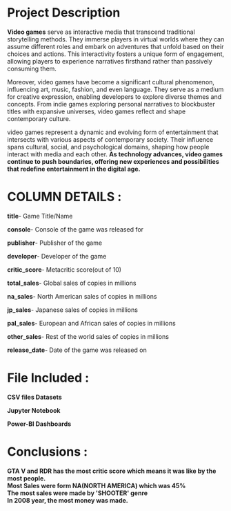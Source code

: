# Project Description

**Video games** serve as interactive media that transcend traditional storytelling methods. They immerse players in virtual worlds where they can assume different roles and embark on adventures that unfold based on their choices and actions. This interactivity fosters a unique form of engagement, allowing players to experience narratives firsthand rather than passively consuming them.

Moreover, video games have become a significant cultural phenomenon, influencing art, music, fashion, and even language. They serve as a medium for creative expression, enabling developers to explore diverse themes and concepts. From indie games exploring personal narratives to blockbuster titles with expansive universes, video games reflect and shape contemporary culture.

video games represent a dynamic and evolving form of entertainment that intersects with various aspects of contemporary society. Their influence spans cultural, social, and psychological domains, shaping how people interact with media and each other. **As technology advances, video games continue to push boundaries, offering new experiences and possibilities that redefine entertainment in the digital age.**

# COLUMN DETAILS :

**title**- Game Title/Name

**console**- Console of the game was released for

**publisher**- Publisher of the game

**developer**- Developer of the game

**critic_score**- Metacritic score(out of 10)

**total_sales**- Global sales of copies in millions

**na_sales**- North American sales of copies in millions

**jp_sales**- Japanese sales of copies in millions

**pal_sales**- European and African sales of copies in millions

**other_sales**- Rest of the world sales of copies in millions

**release_date**- Date of the game was released on

# File Included :

**CSV files Datasets**

**Jupyter Notebook**

**Power-BI Dashboards**

# Conclusions :

**GTA V and RDR has the most critic score which means it was like by the most people.** <br>
**Most Sales were form NA(NORTH AMERICA) which was 45%** <br>
**The most sales were made by 'SHOOTER' genre** <br>
**In 2008 year, the most money was made.**

